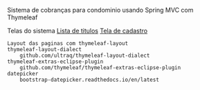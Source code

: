 Sistema de cobranças para condominio usando Spring MVC com Thymeleaf
	
Telas do sistema
[Lista de titulos](http://www.anselmopfeifer.com/wp-content/uploads/2016/05/01.png)
[Tela de cadastro](http://www.anselmopfeifer.com/wp-content/uploads/2016/05/02.png)
		
	
	Layout das paginas com thymeleaf-layout	
	thymeleaf-layout-dialect
		github.com/ultraq/thymeleaf-layout-dialect
	thymeleaf-extras-eclipse-plugin
		github.com/thymeleaf/thymeleaf-extras-eclipse-plugin
	datepicker
		bootstrap-datepicker.readthedocs.io/en/latest
